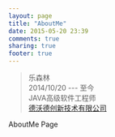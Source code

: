 ```yaml
---
layout: page
title: "AboutMe"
date: 2015-05-20 23:39
comments: true
sharing: true
footer: true
---
```


>乐森林   
>2014/10/20 --- 至今    
>JAVA高级软件工程师   
>[德沃德创新技术有限公司](http://devondtech.com "德沃德创新技术有限公司")


AboutMe Page